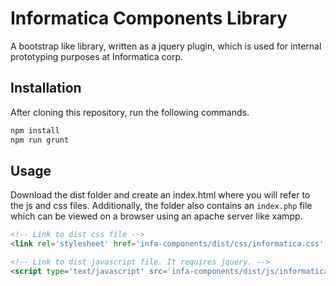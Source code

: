 # Informatica Components Library

A bootstrap like library, written as a jquery plugin, which is used for internal prototyping purposes at Informatica corp.

## Installation

After cloning this repository, run the following commands.

```bash
npm install
npm run grunt
```

## Usage
Download the dist folder and create an index.html where you will refer to the js and css files. Additionally, the folder also contains an `index.php` file which can be viewed on a browser using an apache server like xampp.
```html
<!-- Link to dist css file -->
<link rel='stylesheet' href='infa-components/dist/css/informatica.css' />

<!-- Link to dist javascript file. It requires jquery. -->
<script type='text/javascript' src='infa-components/dist/js/informatica.js'></script>
```
